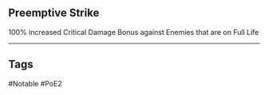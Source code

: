 ## Preemptive Strike
100% increased Critical Damage Bonus against Enemies that are on Full Life

---
## Tags
#Notable
#PoE2
